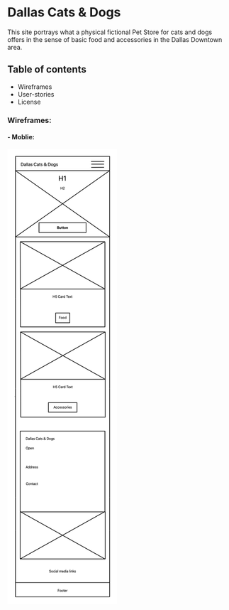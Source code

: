 # Dallas Cats & Dogs

This site portrays what a physical fictional Pet Store for cats and dogs offers in the sense of basic food and accessories in the Dallas Downtown area.

## Table of contents
- Wireframes
- User-stories
- License

### Wireframes:

#### - Moblie:

![Mobile wireframe](assets/images/Dallas%20Cats%20&%20Dogs.png)
